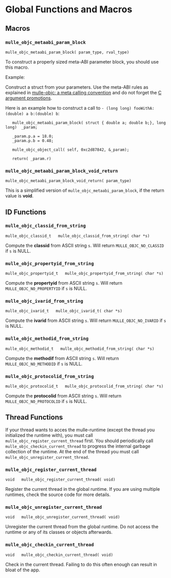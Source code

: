# Global Functions and Macros


## Macros

### `mulle_objc_metaabi_param_block`

```
mulle_objc_metaabi_param_block( param_type, rval_type)
```

To construct a properly sized meta-ABI parameter block, you should use this
macro.

Example:

Construct a struct from  your parameters. Use the meta-ABI rules as explained
in [mulle-objc: a meta calling convention](//www.mulle-kybernetik.com/weblog/2015/mulle_objc_meta_call_convention.html)
and do not forget the
[C argument promotions](//stackoverflow.com/questions/1255775/default-argument-promotions-in-c-function-calls).

Here is an example how to construct a call to `- (long long) fooWithA:(double) a b:(double) b`:


```
   mulle_objc_metaabi_param_block( struct { double a; double b;}, long long)  _param;

   _param.p.a = 18.0;
   _param.p.b = 0.48;

   mulle_objc_object_call( self, 0xc2d87842, &_param);

   return( _param.r)
```


### `mulle_objc_metaabi_param_block_void_return`

```
mulle_objc_metaabi_param_block_void_return( param_type)
```

This is a simplified version of `mulle_objc_metaabi_param_block`, if the return
value is **void**.


## ID Functions


### `mulle_objc_classid_from_string`

```
mulle_objc_classid_t   mulle_objc_classid_from_string( char *s)
```

Compute the **classid** from ASCII string `s`. Will return
`MULLE_OBJC_NO_CLASSID` if `s` is NULL.


### `mulle_objc_propertyid_from_string`

```
mulle_objc_propertyid_t   mulle_objc_propertyid_from_string( char *s)
```

Compute the **propertyid** from ASCII string `s`. Will return
`MULLE_OBJC_NO_PROPERTYID` if `s` is NULL.


### `mulle_objc_ivarid_from_string`

```
mulle_objc_ivarid_t   mulle_objc_ivarid_t( char *s)
```

Compute the **ivarid** from ASCII string `s`. Will return
`MULLE_OBJC_NO_IVARID` if `s` is NULL.


### `mulle_objc_methodid_from_string`

```
mulle_objc_methodid_t   mulle_objc_methodid_from_string( char *s)
```

Compute the **methodif** from ASCII string `s`. Will return
`MULLE_OBJC_NO_METHODID` if `s` is NULL.


### `mulle_objc_protocolid_from_string`

```
mulle_objc_protocolid_t   mulle_objc_protocolid_from_string( char *s)
```

Compute the **protocolid** from ASCII string `s`. Will return
`MULLE_OBJC_NO_PROTOCOLID` if `s` is NULL.

## Thread Functions

If your thread wants to acces the mulle-runtime (except the thread you
initialized the runtime with), you must call `mulle_objc_register_current_thread`
first. You should periodically call `mulle_objc_checkin_current_thread` to
progress the internal  garbage collection of the runtime. At the end of the
thread you must call `mulle_objc_unregister_current_thread`.


### `mulle_objc_register_current_thread`

```
void   mulle_objc_register_current_thread( void)
```

Register the current thread in the global runtime. If you are using multiple
runtimes, check the source code for more details.


### `mulle_objc_unregister_current_thread`

```
void   mulle_objc_unregister_current_thread( void)
```

Unregister the current thread from the global runtime. Do not access the
runtime or any of its classes or objects afterwards.




### `mulle_objc_checkin_current_thread`

```
void   mulle_objc_checkin_current_thread( void)
```

Check in the current thread. Failing to do this often enough can result in
bloat of the app.
